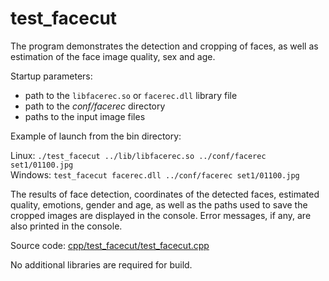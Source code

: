 # test_facecut

The program demonstrates the detection and cropping of faces, as well as estimation of the face image quality, sex and age.

Startup parameters:

* path to the `libfacerec.so` or `facerec.dll` library file
* path to the *conf/facerec* directory
* paths to the input image files

Example of launch from the bin directory:

Linux: `./test_facecut ../lib/libfacerec.so ../conf/facerec set1/01100.jpg`  
Windows: `test_facecut facerec.dll ../conf/facerec set1/01100.jpg`  

The results of face detection, coordinates of the detected faces, estimated quality, emotions, gender and age, as well as the paths used to save the cropped images are displayed in the console. Error messages, if any, are also printed in the console.

Source code: [cpp/test_facecut/test_facecut.cpp](../../../../examples/cpp/test_facecut/test_facecut.cpp)

No additional libraries are required for build.
